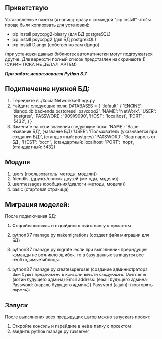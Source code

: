 ## **Приветствую**
Установленные пакеты (я напишу сразу c командой "pip install" чтобы проще было копировать для установки):

* pip install psycopg2-binary (для БД postgreSQL)
* pip install psycopg2 (для БД postgreSQL)
* pip install Django (собственно сам django)

(при установки данных библиотек автоматически могут
подгружаться другие. Для верности полный список
представлен на скриншоте 1) (СКРИН ПОКА НЕ ДЕЛАЛ, АРТЕМ)

**_При работе использовался Python 3.7_**


## Подключение нужной БД:
1) Перейдите в ./SocialNetwork/settings.py
2) Найдите следующие поля:
DATABASES = {
    'default': {
        'ENGINE': 'django.db.backends.postgresql_psycopg2',
        'NAME': 'NetWork',
        'USER': 'postgres',
        'PASSWORD': '90909090',
        'HOST': 'localhost',
        'PORT': '5432',
    }
}
3) Замените на свои значения следующие поля:
        'NAME': 'Ваше название БД', (название БД)
        'USER': 'Пользователь (указывается при создании БД)', (стандартный: postgres)
        'PASSWORD': 'Ваш пароль от БД',
        'HOST': 'хост ', (стандартный: localhost)
        'PORT': 'порт', (стандартный: 5432)

## Модули
1) users (прользователь (методы, модели))
2) friendlist (друзья/список друзей (методы, модели))
3) usermessages (сообщения/диалоги (методы, модели))
4) basic (стартовая страница)

## Миграция моделей:
После подключения БД:
1) Откройте консоль и перейдите в ней в папку с проектом
2) python3.7 manage.py makemigrations (создает файл миграции для БД)

3) python3.7 manage.py migrate (если при выполнении прерыдущей команды не возникло ошибок, то в базу данных запишутся все необходимыетаблицы)
4) python3.7 manage.py createsuperuser (создание администратора. Вам будет предложено в консоли ввести следующее:
Username: (логин будущего админа)
Email address: (email будущего админа)
Password: (пароль будущего админа))
Password (again): (повторить пароль))

## Запуск
После выполнения всех предыдущих шагов можно запускать проект:
1) Откройте консоль и перейдите в ней в папку с проектом
2) введите: python manage.py runserver